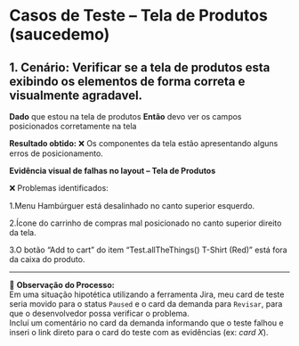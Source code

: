 # Casos de Teste – Tela de Produtos (saucedemo)

## 1. Cenário: Verificar se a tela de produtos esta exibindo os elementos de forma correta e visualmente agradavel. 
**Dado** que estou na tela de produtos
**Então** devo ver os campos posicionados corretamente na tela

**Resultado obtido:** ❌ Os componentes da tela estão apresentando alguns erros de posicionamento.

**Evidência visual de falhas no layout – Tela de Produtos**

❌ Problemas identificados:

1.Menu Hambúrguer está desalinhado no canto superior esquerdo.

2.Ícone do carrinho de compras mal posicionado no canto superior direito da tela.

3.O botão “Add to cart” do item “Test.allTheThings() T-Shirt (Red)” está fora da caixa do produto.
           

---

📌 **Observação do Processo:**  
Em uma situação hipotética utilizando a ferramenta Jira, meu card de teste seria movido para o status `Paused` e o card da demanda para `Revisar`, para que o desenvolvedor possa verificar o problema.  
Incluí um comentário no card da demanda informando que o teste falhou e inseri o link direto para o card do teste com as evidências (ex: _card X_).


